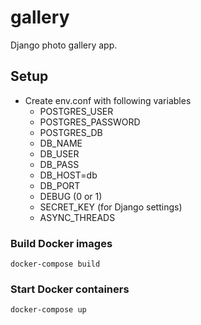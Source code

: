 # gallery
Django photo gallery app.

## Setup
* Create env.conf with following variables
  * POSTGRES_USER
  * POSTGRES_PASSWORD
  * POSTGRES_DB
  * DB_NAME
  * DB_USER
  * DB_PASS
  * DB_HOST=db
  * DB_PORT
  * DEBUG (0 or 1)
  * SECRET_KEY (for Django settings)
  * ASYNC_THREADS

### Build Docker images
`docker-compose build`

### Start Docker containers
`docker-compose up`